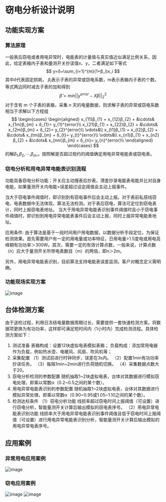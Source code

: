 # 窃电分析设计说明
## 功能实现方案
### 算法原理
一般表后窃电或者用电异常时，电能表的计量值与真实值近似满足比例关系，因此，给定表箱内子表和量测开关抄读值x、y，二者满足如下等式
 $$ y=δ+\sum_{i=1}^{m}(1+β_i)x_i  $$
其中$δ$代表固定损耗， $β_i$表示子表的异常或窃电系数，m表示表箱内子表的个数。等式两边同时减去子表的加和得到
$$\hat{β} = min||y^{error} - Xβ||_2^2$$
对于含有 m 个子表的表箱，采集 n 天的电量数据，则求解子表的异常或窃电系数相当于求解以下方程组
$$
\begin{cases}
\begin{aligned}
x_{11}β_{1} + x_{12}β_{2} + &\cdots& x_{1m}β_{m} + δ_{1}= y_{1}^{error}\\
x_{21}β_{1} + x_{22}β_{2} + &\cdots& x_{2m}β_{m} + δ_{2}= y_{2}^{error}\\
\vdots&\\
x_{t1}β_{1} + x_{t2}β_{2} + &\cdots& x_{tm}β_{m} + δ_{t}= y_{t}^{error}\\
\vdots&\\
x_{n1}β_{1} + x_{n2}β_{2} + &\cdots& x_{nm}β_{m} + δ_{n}= y_{n}^{error}\\
\end{aligned}
\end{cases}
$$
的解$β_{1}$,$β_{2}$,⋯,$β_{m}$,。按照解是否超过规约的阈值确定用电异常电能表或窃电表。
### 窃电分析和用电异常电能表识别流程
功能具备窃电分析功能：开关应主动搜表后抄表，滑差抄录电能表电能并比对自身电能，如果量测开关内电能>误差超过设定阈值会主动上报事件。

当大于窃电事件阈值时，即识别到有窃电事件后会主动上报。对于表前私搭线窃电，电表数据中无法体现，算法无法检测。对于表后窃电，算法可定位到窃电表计，同时上报窃电表地址。
当大于用电异常电能表识别事件阈值时且小于窃电事件阈值时，即识别到用电异常电能表事件后会主动上报，同时上报异常电能表地址。

应用条件: 由于算法是基于一段时间用户用电数据，以数据分析手段定位，为保证检测效果。首先需要用户有一定的用电量或功率特征，日用电量>1.5度电或用电高峰期有功功率＞300W。其次，需要一定的有效计算点数，一般来说，计算点数（n）应大于量测开关所带电表数目（m）的两倍，即n＞2m。

另外，用电异常电能表识别，目前算法支持电能表误差监测。客户对概念定义需明确。
### 功能现场实现方案

![image](http://172.17.0.100:8080/wangrui/lc_manage_project_new/-/raw/master/doc/figures/51.png?inline=false)

## 台体检测方案
由于送检过程，利用日冻结电量数据周期过长，需要提供一套快速检测方案。将数据项更换为有功功率，这样即可满足短时间内（1小时内）完成检测流程。具体检测方案如下：
1.	测试准备
表箱构成：设置12块虚拟电表模拟表箱；
负载构成：添加常用电器作为负载，例如热水壶、电暖风、风扇、吹风机等；
2.	采集配置
（1）测试前进行时钟同步，误差在3s内。
（2）配置1min有功功率抄读任务。
（3）每隔1min~2min进行负荷随机切换。
（4）采集数据点数大于20。
3.	窃电分析检测的参数配置
随机抽取1~2块虚拟电表，台体对其数据进行模拟窃电处理，即乘以常数α（0.2~0.5之间的某个数）。
4.	用电异常电能表识别的参数配置
随机抽取1~2块虚拟电表，台体对其数据进行模拟异常处理，即乘以常数α（0.90~0.95或1.05~1.10之间的某个数）。
5.	检测达标条件
（1）窃电分析功能
线损率超过窃电时间上报阈值（可设置）进行窃电分析，智能量测开关计算后输出模拟的窃电表序号。
（2）用电异常电能表识别功能
线损率大于用电异常电能表识别事件阈值且低于窃电时间上报阈值（可设置）进行用电异常电能表识别分析，智能量测开关计算后输出模拟的用电异常电表序号。
## 应用案例
### 异常用电应用案例
![image](http://172.17.0.100:8080/wangrui/lc_manage_project_new/-/raw/master/doc/figures/52.png?inline=false)
### 窃电应用案例
![image](http://172.17.0.100:8080/wangrui/lc_manage_project_new/-/raw/master/doc/figures/53.png?inline=false)
![image](http://172.17.0.100:8080/wangrui/lc_manage_project_new/-/raw/master/doc/figures/54.png?inline=false)